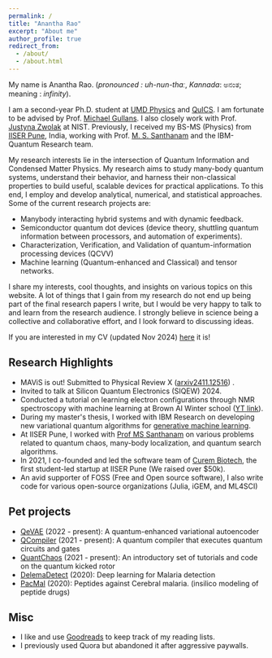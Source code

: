```yaml
---
permalink: /
title: "Anantha Rao"
excerpt: "About me"
author_profile: true
redirect_from: 
  - /about/
  - /about.html
---
```

My name is Anantha Rao. (*pronounced : uh-nun-thɑː*, *Kannada*: ಅನಂತ; meaning : *infinity*). 

I am a second-year Ph.D. student at <a href="https://umdphysics.umd.edu" target="_blank">UMD Physics</a> and <a href="https://quics.umd.edu/" target="_blank">QuICS</a>. I am fortunate to be advised by Prof. <a href="https://quics.umd.edu/people/michael-gullans" target="_blank">Michael Gullans</a>. I also closely work with Prof. <a href="https://www.nist.gov/people/justyna-zwolak" target="_blank">Justyna Zwolak</a> at NIST. Previously, I received my BS-MS (Physics) from <a href="https://www.iiserpune.ac.in/" target="_blank">IISER Pune</a>, India, working with Prof. <a href="http://www.iiserpune.ac.in/~santh/" target="_blank">M. S. Santhanam</a> and the IBM-Quantum Research team.   

My research interests lie in the intersection of Quantum Information and Condensed Matter Physics. My research aims to study many-body quantum systems, understand their behavior, and harness their non-classical properties to build useful, scalable devices for practical applications. To this end, I employ and develop analytical, numerical, and statistical approaches. Some of the current research projects are: 

- Manybody interacting hybrid systems and with dynamic feedback.
- Semiconductor quantum dot devices (device theory, shuttling quantum information between processors, and automation of experiments).
- Characterization, Verification, and Validation of quantum-information processing devices (QCVV)
- Machine learning (Quantum-enhanced and Classical) and tensor networks. 

I share my interests, cool thoughts, and insights on various topics on this website. A lot of things that I gain from my research do not end up being part of the final research papers I write, but I would be very happy to talk to and learn from the research audience. I strongly believe in science being a collective and collaborative effort, and I look forward to discussing ideas.

If you are interested in my CV (updated Nov 2024) <a href="https://raw.githubusercontent.com/Anantha-Rao12/Anantha-Rao12.github.io/master/files/AnanthaRao_CV.pdf" target="_blank">here</a> it is!

## Research Highlights
- MAViS is out! Submitted to Physical Review X (<a href="https://arxiv.org/abs/2411.12516" target="_blank">arxiv2411.12516</a>) .
- Invited to talk at Silicon Quantum Electronics (SIQEW) 2024. 
- Conducted a tutorial on learning electron configurations through NMR spectroscopy with machine learning at Brown AI Winter school (<a href="https://www.youtube.com/watch?v=pmrNGed_Mwo" target="_blank">YT link</a>). 
- During my master's thesis, I worked with IBM Research on developing new variational quantum algorithms for [generative machine learning](https://en.wikipedia.org/wiki/Generative_model). 
- At IISER Pune, I worked with <a href="http://www.iiserpune.ac.in/~santh/" target="_blank">Prof MS Santhanam</a> on various problems related to quantum chaos, many-body localization, and quantum search algorithms. 
- In 2021, I co-founded and led the software team of <a href="https://curembiotech.com/" target="_blank">Curem Biotech</a>, the first student-led startup at IISER Pune (We raised over $50k).
- An avid supporter of FOSS (Free and Open source software), I also write code for various open-source organizations (Julia, iGEM, and ML4SCI) 

## Pet projects
- <a href="https://github.com/Anantha-Rao12/QVAE" target="_blank">QeVAE</a> (2022 - present): A quantum-enhanced variational autoencoder
- <a href="https://github.com/Anantha-Rao12/QCompiler" target="_blank">QCompiler</a> (2021 - present): A quantum compiler that executes quantum circuits and gates
- <a href="https://github.com/Anantha-Rao12/QuantChaos" target="_blank">QuantChaos</a> (2021 - present): An introductory set of tutorials and code on the quantum kicked rotor
- <a href="https://github.com/Anantha-Rao12/DeleMa-detect" target="_blank">DelemaDetect</a> (2020): Deep learning for Malaria detection
- <a href="https://github.com/Anantha-Rao12/Peptides-against-Cerebral-Malaria" target="_blank">PacMal</a> (2020): Peptides against Cerebral malaria. (insilico modeling of peptide drugs)


## Misc 
- I like and use <a href="https://www.goodreads.com/user/show/114317125-anantha-rao" target="_blank">Goodreads</a> to keep track of my reading lists.
- I previously used Quora but abandoned it after aggressive paywalls.

